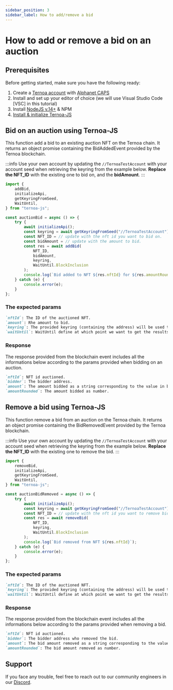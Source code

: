 ```yaml
---
sidebar_position: 3
sidebar_label: How to add/remove a bid
---
```


# How to add or remove a bid on an auction

## Prerequisites

Before getting started, make sure you have the following ready:

1. Create a [Ternoa account](/for-developers/get-started/create-account) with [Alphanet CAPS](/for-developers/get-started/create-account#step-2-get-some-free-test-caps-tokens)
2. Install and set up your editor of choice (we will use Visual Studio Code [VSC] in this tutorial)
3. Install [NodeJS v.14+](https://nodejs.org/en/download/) & NPM
4. [Install & initialize Ternoa-JS](/for-developers/get-started/install-ternoa-js)

## Bid on an auction using Ternoa-JS

This function add a bid to an existing auction NFT on the Ternoa chain. It returns an object promise containing the BidAddedEvent provided by the Ternoa blockchain.

:::info
Use your own account by updating the `//TernoaTestAccount` with your account seed when retrieving the keyring from the example below.
**Replace the NFT_ID** with the existing one to bid on, and the **bidAmount**.
:::

```typescript showLineNumbers
import {
	addBid,
	initializeApi,
	getKeyringFromSeed,
	WaitUntil,
} from "ternoa-js";

const auctionBid = async () => {
	try {
		await initializeApi();
		const keyring = await getKeyringFromSeed("//TernoaTestAccount");
		const NFT_ID = // update with the nft id you want to bid on.
        const bidAmount = // update with the amount to bid.
		const res = await addBid(
			NFT_ID,
            bidAmount,
            keyring,
			WaitUntil.BlockInclusion
		);
		console.log(`Bid added to NFT ${res.nftId} for ${res.amountRounded}CAPS`);
	} catch (e) {
		console.error(e);
	}
};
```

### The expected params

```markdown
`nftId`: The ID of the auctioned NFT.
`amount`: Rhe amount to bid.
`keyring`: The provided keyring (containing the address) will be used to sign the transaction and pay the execution fee.
`waitUntil`: WaitUntil define at which point we want to get the results of the transaction execution: BlockInclusion or BlockFinalization.
```

### Response

The response provided from the blockchain event includes all the informations below according to the params provided when bidding on an auction.

```markdown
`nftId`: NFT id auctioned.
`bidder`: The bidder address.
`amount`: The amount bidded as a string corresponding to the value in big number.
`amountRounded`: The amount bidded as number.
```

## Remove a bid using Ternoa-JS

This function remove a bid from an auction on the Ternoa chain. It returns an object promise containing the BidRemovedEvent provided by the Ternoa blockchain.

:::info
Use your own account by updating the `//TernoaTestAccount` with your account seed when retrieving the keyring from the example below.
**Replace the NFT_ID** with the existing one to remove the bid.
:::

```typescript showLineNumbers
import {
	removeBid,
	initializeApi,
	getKeyringFromSeed,
	WaitUntil,
} from "ternoa-js";

const auctionBidRemoved = async () => {
	try {
		await initializeApi();
		const keyring = await getKeyringFromSeed("//TernoaTestAccount");
		const NFT_ID = // update with the nft id you want to remove bid.
		const res = await removeBid(
			NFT_ID,
            keyring,
			WaitUntil.BlockInclusion
		);
		console.log(`Bid removed from NFT ${res.nftId}`);
	} catch (e) {
		console.error(e);
	}
};
```

### The expected params

```markdown
`nftId`: The ID of the auctioned NFT.
`keyring`: The provided keyring (containing the address) will be used to sign the transaction and pay the execution fee.
`waitUntil`: WaitUntil define at which point we want to get the results of the transaction execution: BlockInclusion or BlockFinalization.
```

### Response

The response provided from the blockchain event includes all the informations below according to the params provided when removing a bid.

```markdown
`nftId`: NFT id auctioned.
`bidder`: The bidder address who removed the bid.
`amount`: The bid amount removed as a string corresponding to the value in big number.
`amountRounded`: The bid amount removed as number.
```

## Support

If you face any trouble, feel free to reach out to our community engineers in our [Discord](https://discord.gg/fUmBkPpnRu).
